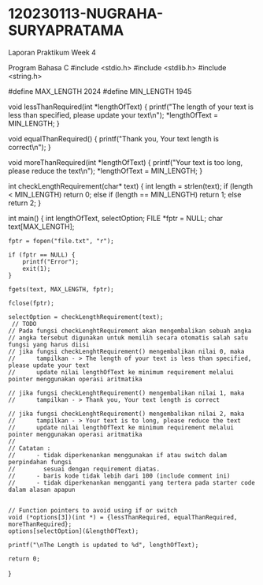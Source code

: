 # 120230113-NUGRAHA-SURYAPRATAMA
Laporan Praktikum Week 4

Program Bahasa C
#include <stdio.h>
#include <stdlib.h>
#include <string.h>

#define MAX_LENGTH 2024
#define MIN_LENGTH 1945

void lessThanRequired(int *lengthOfText) {
    printf("The length of your text is less than specified, please update your text\n");
    *lengthOfText = MIN_LENGTH;
}

void equalThanRequired() {
    printf("Thank you, Your text length is correct\n");
}

void moreThanRequired(int *lengthOfText) {
    printf("Your text is too long, please reduce the text\n");
    *lengthOfText = MIN_LENGTH;
}

int checkLengthRequirement(char* text) {
    int length = strlen(text);
    if (length < MIN_LENGTH)
        return 0;
    else if (length == MIN_LENGTH)
        return 1;
    else
        return 2;
}

int main() {
    int lengthOfText, selectOption;
    FILE *fptr = NULL;
    char text[MAX_LENGTH];

    fptr = fopen("file.txt", "r");

    if (fptr == NULL) {
        printf("Error");
        exit(1);
    }

    fgets(text, MAX_LENGTH, fptr);

    fclose(fptr);

    selectOption = checkLengthRequirement(text);
     // TODO
    // Pada fungsi checkLenghtRequirement akan mengembalikan sebuah angka
    // angka tersebut digunakan untuk memilih secara otomatis salah satu fungsi yang harus diisi
    // jika fungsi checkLenghtRequirement() mengembalikan nilai 0, maka
    //      tampilkan - > The length of your text is less than specified, please update your text
    //      update nilai lengthOfText ke minimum requirement melalui pointer menggunakan operasi aritmatika

    // jika fungsi checkLenghtRequirement() mengembalikan nilai 1, maka
    //      tampilkan - > Thank you, Your text length is correct

    // jika fungsi checkLenghtRequirement() mengembalikan nilai 2, maka
    //      tampilkan - > Your text is to long, please reduce the text
    //      update nilai lengthOfText ke minimum requirement melalui pointer menggunakan operasi aritmatika
    //
    // Catatan :
    //      - tidak diperkenankan menggunakan if atau switch dalam perpindahan fungsi
    //        sesuai dengan requirement diatas.
    //      - baris kode tidak lebih dari 100 (include comment ini)
    //      - tidak diperkenankan mengganti yang tertera pada starter code dalam alasan apapun


    // Function pointers to avoid using if or switch
    void (*options[3])(int *) = {lessThanRequired, equalThanRequired, moreThanRequired};
    options[selectOption](&lengthOfText);

    printf("\nThe Length is updated to %d", lengthOfText);

    return 0;
}
